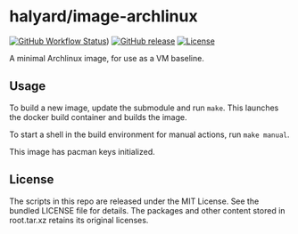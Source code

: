 halyard/image-archlinux
=======

[![GitHub Workflow Status](https://img.shields.io/github/workflow/status/halyard/image-archlinux/Build)](https://github.com/halyard/image-archlinux/actions))
[![GitHub release](https://img.shields.io/github/release/halyard/image-archlinux.svg)](https://github.com/halyard/image-archlinux/releases)
[![License](https://img.shields.io/github/license/halyard/image-archlinux)](https://github.com/halyard/image-archlinux/blob/master/LICENSE)

A minimal Archlinux image, for use as a VM baseline.

## Usage

To build a new image, update the submodule and run `make`. This launches the docker build container and builds the image.

To start a shell in the build environment for manual actions, run `make manual`.

This image has pacman keys initialized.

## License

The scripts in this repo are released under the MIT License. See the bundled LICENSE file for details. The packages and other content stored in root.tar.xz retains its original licenses.

